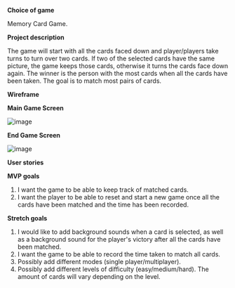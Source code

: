 **Choice of game**

Memory Card Game.

**Project description**

The game will start with all the cards faced down and player/players take turns to turn over two cards. If two of the selected cards have the same picture, the game keeps those cards, otherwise it turns the cards face down again. The winner is the person with the most cards when all the cards have been taken. The goal is to match most pairs of cards.

**Wireframe** 

**Main Game Screen**


![image](https://user-images.githubusercontent.com/122893965/236718793-dfc9978f-7d97-4d97-b10e-9855f109ee21.png)

**End Game Screen**

![image](https://user-images.githubusercontent.com/122893965/236718670-c004aff9-5f0d-47eb-bed4-c1fd8237b4d7.png)



**User stories**

**MVP goals**
1. I want the game to be able to keep track of matched cards.
2. I want the player to be able to reset and start a new game once all the cards have been matched and the time has been recorded.

**Stretch goals**
1. I would like to add background sounds when a card is selected, as well as a background sound for the player's victory after all the cards have been matched.
2. I want the game to be able to record the time taken to match all cards.
3. Possibly add different modes (single player/multiplayer).
4. Possibly add different levels of difficulty (easy/medium/hard). The amount of cards will vary depending on the level. 
